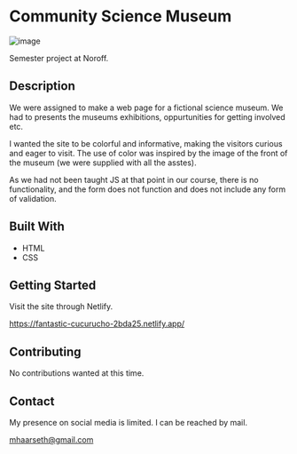 # Community Science Museum

![image](sftp://mhaarseth.no@ssh.mhaarseth.no/customers/a/2/3/mhaarseth.no/httpd.www/images/websites-front/CommunityScienceMuseum.jpg)

Semester project at Noroff.

## Description

We were assigned to make a web page for a fictional science museum. We had to presents the museums exhibitions, oppurtunities for getting involved etc.

I wanted the site to be colorful and informative, making the visitors curious and eager to visit. The use of color was inspired by the image of the front of the museum (we were supplied with all the asstes).

As we had not been taught JS at that point in our course, there is no functionality, and the form does not function and does not include any form of validation.

## Built With

- HTML
- CSS

## Getting Started

Visit the site through Netlify.

https://fantastic-cucurucho-2bda25.netlify.app/

## Contributing

No contributions wanted at this time.

## Contact

My presence on social media is limited. I can be reached by mail.

mhaarseth@gmail.com
